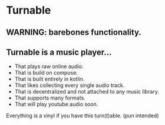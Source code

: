 # Turnable
## WARNING: barebones functionality.
## Turnable is a music player...
- That plays raw online audio.
- That is build on compose.
- That is built entirely in kotlin.
- That likes collecting every single audio track.
- That is decentralized and not attached to any music library.
- That supports many formats.
- That will play youtube audio soon.

Everything is a vinyl if you have this turn(t)able. (pun intended)
